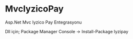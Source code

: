 # MvcIyzicoPay
Asp.Net Mvc Iyzico Pay Entegrasyonu

Dll için;
Package Manager Console -> Install-Package Iyzipay

